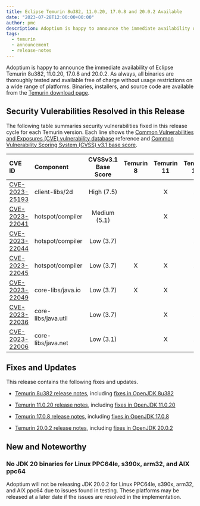 ```yaml
---
title: Eclipse Temurin 8u382, 11.0.20, 17.0.8 and 20.0.2 Available
date: "2023-07-28T12:00:00+00:00"
author: pmc
description: Adoptium is happy to announce the immediate availability of Eclipse Temurin 8u382, 11.0.20, 17.0.8 and 20.0.2. As always, all binaries are thoroughly tested and available free of charge without usage restrictions on a wide range of platforms.
tags:
  - temurin
  - announcement
  - release-notes
---
```


Adoptium is happy to announce the immediate availability of Eclipse Temurin 8u382, 11.0.20, 17.0.8 and 20.0.2. As always, all binaries are thoroughly tested and available free of charge without usage restrictions on a wide range of platforms. Binaries, installers, and source code are available from the [Temurin download page](https://adoptium.net/temurin/releases).

## Security Vulerabilities Resolved in this Release

The following table summaries security vulnerabilities fixed in this release cycle for each Temurin version. Each line shows the [Common Vulnerabilities and Exposures (CVE) vulnerability database](https://nvd.nist.gov/vuln) reference and [Common Vulnerability Scoring System (CVSS) v3.1 base score](https://www.first.org/cvss/v3.1/specification-document).

| CVE ID  | Component | CVSSv3.1 Base Score | Temurin 8 | Temurin 11 | Temurin 17 | Temurin 20 |
| :---                                                              | :---                |  :----:      |  :----:   | :----:     | :----:     | :----:     |
| [CVE-2023-25193](https://nvd.nist.gov/vuln/detail/CVE-2023-25193) | client-libs/2d      | High (7.5)   |           | X          | X          | X          |
| [CVE-2023-22041](https://nvd.nist.gov/vuln/detail/CVE-2023-22041) | hotspot/compiler    | Medium (5.1) |           | X          | X          | X          |
| [CVE-2023-22044](https://nvd.nist.gov/vuln/detail/CVE-2023-22044) | hotspot/compiler    | Low (3.7)    |           |            | X          | X          |
| [CVE-2023-22045](https://nvd.nist.gov/vuln/detail/CVE-2023-22045) | hotspot/compiler    | Low (3.7)    | X         | X          | X          | X          |
| [CVE-2023-22049](https://nvd.nist.gov/vuln/detail/CVE-2023-22049) | core-libs/java.io   | Low (3.7)    | X         | X          | X          | X          |
| [CVE-2023-22036](https://nvd.nist.gov/vuln/detail/CVE-2023-22036) | core-libs/java.util | Low (3.7)    |           | X          | X          | X          |
| [CVE-2023-22006](https://nvd.nist.gov/vuln/detail/CVE-2023-22006) | core-libs/java.net  | Low (3.1)    |           | X          | X          | X          |

## Fixes and Updates

This release contains the following fixes and updates.

* [Temurin 8u382 release notes](https://adoptium.net/temurin/release-notes/?version=jdk8u382-b05), including [fixes in OpenJDK 8u382](https://bugs.openjdk.org/issues/?jql=project+%3D+JDK+AND+fixVersion+%3D+openjdk8u382)

* [Temurin 11.0.20 release notes](https://adoptium.net/temurin/release-notes/?version=jdk-11.0.20+8), including [fixes in OpenJDK 11.0.20](https://bugs.openjdk.org/issues/?jql=project+%3D+JDK+AND+fixVersion+%3D+11.0.20)

* [Temurin 17.0.8 release notes](https://adoptium.net/temurin/release-notes/?version=jdk-17.0.8+7), including [fixes in OpenJDK 17.0.8](https://bugs.openjdk.org/issues/?jql=project+%3D+JDK+AND+fixVersion+%3D+17.0.8)

* [Temurin 20.0.2 release notes](https://adoptium.net/temurin/release-notes/?version=jdk-20.0.2+9), including [fixes in OpenJDK 20.0.2](https://bugs.openjdk.org/issues/?jql=project+%3D+JDK+AND+fixVersion+%3D+20.0.2)

## New and Noteworthy

### No JDK 20 binaries for Linux PPC64le, s390x, arm32, and AIX ppc64

Adoptium will not be releasing JDK 20.0.2 for Linux PPC64le, s390x, arm32, and AIX ppc64 due to issues found in testing. These platforms may be released at a later date if the issues are resolved in the implementation.
